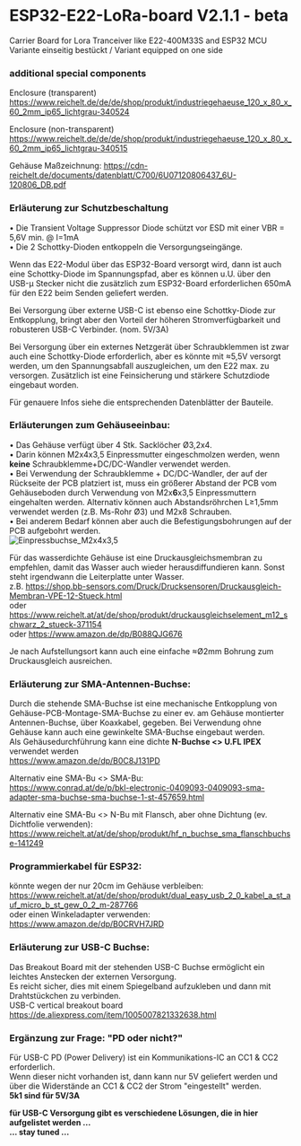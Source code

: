 # ESP32-E22-LoRa-board V2.1.1 - beta
Carrier Board for Lora Tranceiver like E22-400M33S and ESP32 MCU  
Variante einseitig bestückt / Variant equipped on one side

### additional special components
Enclosure (transparent)  
https://www.reichelt.de/de/de/shop/produkt/industriegehaeuse_120_x_80_x_60_2mm_ip65_lichtgrau-340524

Enclosure (non-transparent)  
https://www.reichelt.de/de/de/shop/produkt/industriegehaeuse_120_x_80_x_60_2mm_ip65_lichtgrau-340515

Gehäuse Maßzeichnung:
https://cdn-reichelt.de/documents/datenblatt/C700/6U07120806437_6U-120806_DB.pdf

### Erläuterung zur Schutzbeschaltung
• Die Transient Voltage Suppressor Diode schützt vor ESD mit einer VBR = 5,6V min. @ I=1mA  
• Die 2 Schottky-Dioden entkoppeln die Versorgungseingänge.

Wenn das E22-Modul über das ESP32-Board versorgt wird, dann ist auch eine Schottky-Diode im Spannungspfad, aber es können u.U. über den USB-µ Stecker nicht die zusätzlich zum ESP32-Board erforderlichen 650mA für den E22 beim Senden geliefert werden.

Bei Versorgung über externe USB-C ist ebenso eine Schottky-Diode zur Entkopplung, bringt aber den Vorteil der höheren Stromverfügbarkeit und robusteren USB-C Verbinder. (nom. 5V/3A)

Bei Versorgung über ein externes Netzgerät über Schraubklemmen ist zwar auch eine Schottky-Diode erforderlich, aber es könnte mit ≈5,5V versorgt werden, um den Spannungsabfall auszugleichen, um den E22 max. zu versorgen. Zusätzlich ist eine Feinsicherung und stärkere Schutzdiode eingebaut worden.

Für genauere Infos siehe die entsprechenden Datenblätter der Bauteile.

### Erläuterungen zum Gehäuseeinbau:
• Das Gehäuse verfügt über 4 Stk. Sacklöcher Ø3,2x4.  
• Darin können M2x4x3,5 Einpressmutter eingeschmolzen werden, wenn **keine** Schraubklemme+DC/DC-Wandler verwendet werden.  
• Bei Verwendung der Schraubklemme + DC/DC-Wandler, der auf der Rückseite der PCB platziert ist, muss ein größerer Abstand der PCB vom Gehäuseboden durch Verwendung von M2x**6**x3,5 Einpressmuttern eingehalten werden. Alternativ können auch Abstandsröhrchen L≥1,5mm verwendet werden (z.B. Ms-Rohr Ø3) und M2x8 Schrauben.  
• Bei anderem Bedarf können aber auch die Befestigungsbohrungen auf der PCB aufgebohrt werden.  
![Einpressbuchse_M2x4x3,5](https://github.com/user-attachments/assets/9b76f58b-3f03-4ac9-bbe7-2f518731cc2d)

Für das wasserdichte Gehäuse ist eine Druckausgleichsmembran zu empfehlen, damit das Wasser auch wieder herausdiffundieren kann. Sonst steht irgendwann die Leiterplatte unter Wasser.  
z.B. https://shop.bb-sensors.com/Druck/Drucksensoren/Druckausgleich-Membran-VPE-12-Stueck.html  
oder https://www.reichelt.at/at/de/shop/produkt/druckausgleichselement_m12_schwarz_2_stueck-371154  
oder https://www.amazon.de/dp/B088QJG676

Je nach Aufstellungsort kann auch eine einfache ≈Ø2mm Bohrung zum Druckausgleich ausreichen.

### Erläuterung zur SMA-Antennen-Buchse:
Durch die stehende SMA-Buchse ist eine mechanische Entkopplung von Gehäuse-PCB-Montage-SMA-Buchse zu einer ev. am Gehäuse montierter Antennen-Buchse, über Koaxkabel, gegeben. Bei Verwendung ohne Gehäuse kann auch eine gewinkelte SMA-Buchse eingebaut werden.  
Als Gehäusedurchführung kann eine dichte **N-Buchse <> U.FL IPEX** verwendet werden  
https://www.amazon.de/dp/B0C8J131PD

Alternativ eine SMA-Bu <> SMA-Bu:  
https://www.conrad.at/de/p/bkl-electronic-0409093-0409093-sma-adapter-sma-buchse-sma-buchse-1-st-457659.html

Alternativ eine SMA-Bu <> N-Bu mit Flansch, aber ohne Dichtung (ev. Dichtfolie verwenden):  
https://www.reichelt.at/at/de/shop/produkt/hf_n_buchse_sma_flanschbuchse-141249

### Programmierkabel für ESP32:
könnte wegen der nur 20cm im Gehäuse verbleiben:  
https://www.reichelt.at/at/de/shop/produkt/dual_easy_usb_2_0_kabel_a_st_auf_micro_b_st_gew_0_2_m-287766  
oder einen Winkeladapter verwenden:  
https://www.amazon.de/dp/B0CRVH7JRD

### Erläuterung zur USB-C Buchse:
Das Breakout Board mit der stehenden USB-C Buchse ermöglicht ein leichtes Anstecken der externen Versorgung.  
Es reicht sicher, dies mit einem Spiegelband aufzukleben und dann mit Drahtstückchen zu verbinden.  
USB-C vertical breakout board https://de.aliexpress.com/item/1005007821332638.html

### Ergänzung zur Frage: "PD oder nicht?"
Für USB-C PD (Power Delivery) ist ein Kommunikations-IC an CC1 & CC2 erforderlich.  
Wenn dieser nicht vorhanden ist, dann kann nur 5V geliefert werden und über die Widerstände an CC1 & CC2 der Strom "eingestellt" werden.  
**5k1 sind für 5V/3A**

**für USB-C Versorgung gibt es verschiedene Lösungen, die in hier aufgelistet werden ...**  
**... stay tuned ...**
